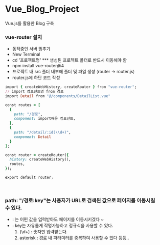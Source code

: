 # Vue_Blog_Project
Vue.js를 활용한 Blog 구축


### vue-router 설치
- 동작중인 서버 멈추기
- New Terminal
- cd '프로젝트명' *** 생성된 프로젝트 폴더로 반드시 이동해야 함
- npm install vue-router@4
- 프로젝트 내 src 폴더 내부에 폴더 및 파일 생성 (router -> router.js)
- router.js에 하단 코드 작성
```ruby
import { createWebHistory, createRouter } from "vue-router";
// import 컴포넌트명 from 경로
import Detail from "@/components/DetailList.vue"

const routes = [
  {
    path: "/경로",
    component: import해온 컴포넌트,
  },
  {
    path: "/detail/:id(\\d+)",
    component: Detail
  }
];

const router = createRouter({
  history: createWebHistory(),
  routes,
});

export default router; 
```
<br>

### path: "/경로:key"는 사용자가 URL로 검색된 값으로 페이지를 이동시킬 수 있다.
- : 는 어떤 값을 입력받아도 페이지를 이동시키겠다 ~
- : key는 자유롭게 작명가능하고 정규식을 사용할 수 있다.
  1.  (\\d+) : 숫자만 입력받는다.
  2.  asterisk  : 경로 내 파라미터를 중복하여 사용할 수 있다 등등..
